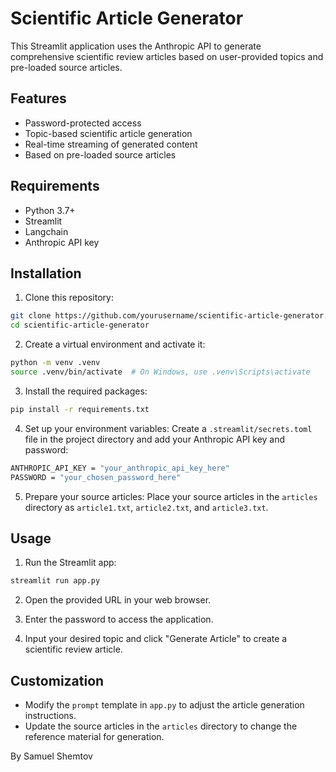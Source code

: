 # Scientific Article Generator

This Streamlit application uses the Anthropic API to generate comprehensive scientific review articles based on user-provided topics and pre-loaded source articles.

## Features

- Password-protected access
- Topic-based scientific article generation
- Real-time streaming of generated content
- Based on pre-loaded source articles

## Requirements

- Python 3.7+
- Streamlit
- Langchain
- Anthropic API key

## Installation

1. Clone this repository:

```bash
git clone https://github.com/yourusername/scientific-article-generator.git
cd scientific-article-generator
```

2. Create a virtual environment and activate it:

```bash
python -m venv .venv
source .venv/bin/activate  # On Windows, use .venv\Scripts\activate
```

3. Install the required packages:

```bash
pip install -r requirements.txt
```

4. Set up your environment variables:
   Create a `.streamlit/secrets.toml` file in the project directory and add your Anthropic API key and password:

```bash
ANTHROPIC_API_KEY = "your_anthropic_api_key_here"
PASSWORD = "your_chosen_password_here"
```

5. Prepare your source articles:
   Place your source articles in the `articles` directory as `article1.txt`, `article2.txt`, and `article3.txt`.

## Usage

1. Run the Streamlit app:

```bash
streamlit run app.py
```

2. Open the provided URL in your web browser.

3. Enter the password to access the application.

4. Input your desired topic and click "Generate Article" to create a scientific review article.

## Customization

- Modify the `prompt` template in `app.py` to adjust the article generation instructions.
- Update the source articles in the `articles` directory to change the reference material for generation.

By Samuel Shemtov
